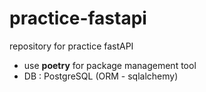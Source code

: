 # practice-fastapi

repository for practice fastAPI 

- use **poetry** for package management tool
- DB : PostgreSQL (ORM - sqlalchemy)
